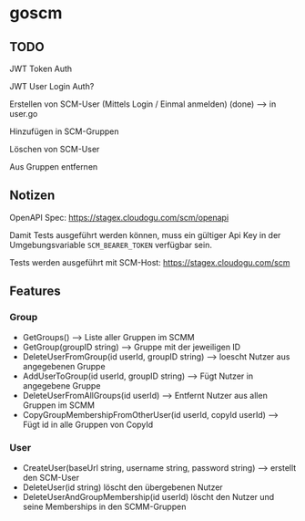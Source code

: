 # goscm

## TODO

JWT Token Auth

JWT User Login Auth?

Erstellen von SCM-User (Mittels Login / Einmal anmelden) (done)
--> in user.go

Hinzufügen in SCM-Gruppen

Löschen von SCM-User

Aus Gruppen entfernen

## Notizen

OpenAPI Spec: https://stagex.cloudogu.com/scm/openapi

Damit Tests ausgeführt werden können, muss ein gültiger Api Key in der
Umgebungsvariable `SCM_BEARER_TOKEN` verfügbar sein.

Tests werden ausgeführt mit SCM-Host: https://stagex.cloudogu.com/scm

## Features

### Group

- GetGroups() --> Liste aller Gruppen im SCMM
- GetGroup(groupID string) --> Gruppe mit der jeweiligen ID
- DeleteUserFromGroup(id userId, groupID string) --> loescht Nutzer aus angegebenen Gruppe
- AddUserToGroup(id userId, groupID string) --> Fügt Nutzer in angegebene Gruppe
- DeleteUserFromAllGroups(id userId) --> Entfernt Nutzer aus allen Gruppen im SCMM
- CopyGroupMembershipFromOtherUser(id userId, copyId userId)  --> Fügt id in alle Gruppen von CopyId

### User

- CreateUser(baseUrl string, username string, password string) --> erstellt den SCM-User
- DeleteUser(id string) löscht den übergebenen Nutzer
- DeleteUserAndGroupMembership(id userId) löscht den Nutzer und seine Memberships in den SCMM-Gruppen
